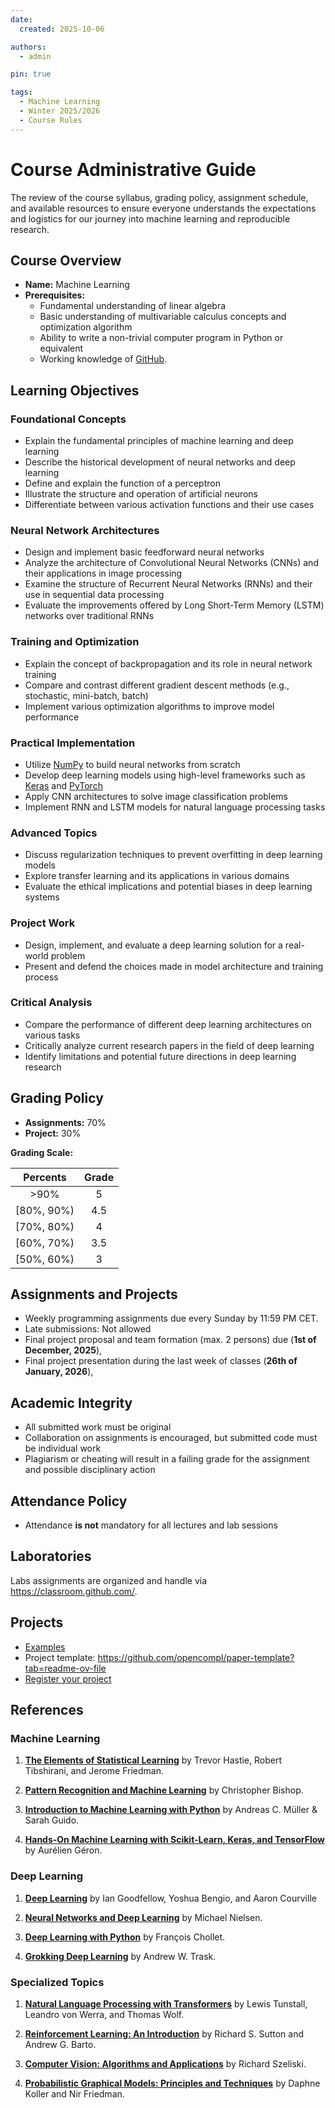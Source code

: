 ```yaml
---
date:
  created: 2025-10-06

authors:
  - admin

pin: true

tags:
  - Machine Learning
  - Winter 2025/2026
  - Course Rules
---
```


# Course Administrative Guide

The review of the course syllabus, grading policy, assignment schedule, and available resources to ensure everyone understands the expectations and logistics for our journey into machine learning and reproducible research.
<!-- more -->

## Course Overview

- **Name:** Machine Learning
- **Prerequisites:**
    - Fundamental understanding of linear algebra
    - Basic understanding of multivariable calculus concepts and optimization algorithm
    - Ability to write a non-trivial computer program in Python or equivalent
    - Working knowledge of [GitHub](https://github.com/).

## Learning Objectives

### Foundational Concepts

- Explain the fundamental principles of machine learning and deep learning
- Describe the historical development of neural networks and deep learning
- Define and explain the function of a perceptron
- Illustrate the structure and operation of artificial neurons
- Differentiate between various activation functions and their use cases

### Neural Network Architectures

- Design and implement basic feedforward neural networks
- Analyze the architecture of Convolutional Neural Networks (CNNs) and their applications in image processing
- Examine the structure of Recurrent Neural Networks (RNNs) and their use in sequential data processing
- Evaluate the improvements offered by Long Short-Term Memory (LSTM) networks over traditional RNNs


### Training and Optimization

- Explain the concept of backpropagation and its role in neural network training
- Compare and contrast different gradient descent methods (e.g., stochastic, mini-batch, batch)
- Implement various optimization algorithms to improve model performance


### Practical Implementation

- Utilize [NumPy](https://numpy.org/) to build neural networks from scratch
- Develop deep learning models using high-level frameworks such as [Keras](https://keras.io/) and [PyTorch](https://pytorch.org/)
- Apply CNN architectures to solve image classification problems
- Implement RNN and LSTM models for natural language processing tasks

### Advanced Topics

- Discuss regularization techniques to prevent overfitting in deep learning models
- Explore transfer learning and its applications in various domains
- Evaluate the ethical implications and potential biases in deep learning systems


### Project Work

- Design, implement, and evaluate a deep learning solution for a real-world problem
- Present and defend the choices made in model architecture and training process


### Critical Analysis

- Compare the performance of different deep learning architectures on various tasks
- Critically analyze current research papers in the field of deep learning
- Identify limitations and potential future directions in deep learning research

## Grading Policy

- **Assignments:** 70%
- **Project:** 30%


**Grading Scale:**

| **Percents**    | **Grade**    |
|:---------------:|:------------:|
|   >90%          | 5            |
| [80%, 90%)      | 4.5          |
| [70%, 80%)      | 4            |
| [60%, 70%)      | 3.5          |
| [50%, 60%)      | 3            |

## Assignments and Projects

- Weekly programming assignments due every Sunday by 11:59 PM CET.
- Late submissions: Not allowed
- Final project proposal and team formation (max. 2 persons) due (**1st of December, 2025**),
- Final project presentation during the last week of classes (**26th of January, 2026**),

## Academic Integrity

- All submitted work must be original
- Collaboration on assignments is encouraged, but submitted code must be individual work
- Plagiarism or cheating will result in a failing grade for the assignment and possible disciplinary action

## Attendance Policy

- Attendance **is not** mandatory for all lectures and lab sessions

## Laboratories

Labs assignments are organized and handle via https://classroom.github.com/.

## Projects
- [Examples](https://cs230.stanford.edu/past-projects/)
- Project template:  <https://github.com/opencompl/paper-template?tab=readme-ov-file>
- [Register your project](https://classroom.github.com/a/4PocFZrV)

## References

### Machine Learning

1. **[The Elements of Statistical Learning](https://web.stanford.edu/~hastie/ElemStatLearn/)** by Trevor Hastie, Robert Tibshirani, and Jerome Friedman.

2. **[Pattern Recognition and Machine Learning](https://www.microsoft.com/en-us/research/uploads/prod/2006/01/Bishop-Pattern-Recognition-and-Machine-Learning-2006.pdf)** by Christopher Bishop.

3. **[Introduction to Machine Learning with Python](https://www.oreilly.com/library/view/introduction-to-machine/9781449369880/)** by Andreas C. Müller & Sarah Guido.

4. **[Hands-On Machine Learning with Scikit-Learn, Keras, and TensorFlow](https://www.oreilly.com/library/view/hands-on-machine-learning/9781492032632/)** by Aurélien Géron.


### Deep Learning

1. **[Deep Learning](https://www.deeplearningbook.org/)** by Ian Goodfellow, Yoshua Bengio, and Aaron Courville

2. **[Neural Networks and Deep Learning](http://neuralnetworksanddeeplearning.com/)** by Michael Nielsen.

3. **[Deep Learning with Python](https://www.manning.com/books/deep-learning-with-python)** by François Chollet.

4. **[Grokking Deep Learning](https://www.manning.com/books/grokking-deep-learning)** by Andrew W. Trask.

### Specialized Topics

1. **[Natural Language Processing with Transformers](https://www.oreilly.com/library/view/natural-language-processing/9781098136789/)** by Lewis Tunstall, Leandro von Werra, and Thomas Wolf.

2. **[Reinforcement Learning: An Introduction](http://incompleteideas.net/book/the-book-2nd.html)** by Richard S. Sutton and Andrew G. Barto.

3. **[Computer Vision: Algorithms and Applications](https://szeliski.org/Book/)** by Richard Szeliski.

4. **[Probabilistic Graphical Models: Principles and Techniques](https://mitpress.mit.edu/books/probabilistic-graphical-models)** by Daphne Koller and Nir Friedman.
